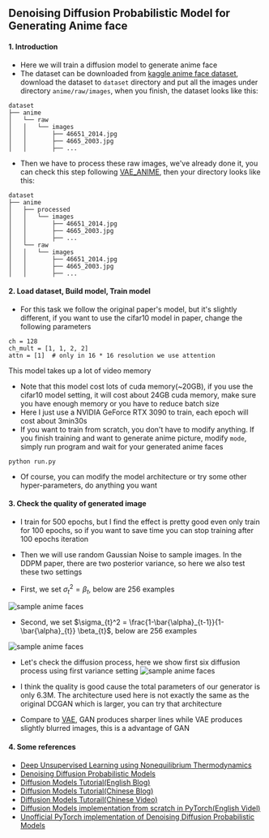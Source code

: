 ## Denoising Diffusion Probabilistic Model for Generating Anime face

#### 1. Introduction
- Here we will train a diffusion model to generate anime face 
- The dataset can be downloaded from [kaggle anime face dataset](https://www.kaggle.com/datasets/splcher/animefacedataset), download the dataset to `dataset` directory and put all the images under directory `anime/raw/images`, when you finish, the dataset looks like this:
```text
dataset
├── anime
│   └── raw
│   │   └── images
│   │       ├── 46651_2014.jpg
│   │       ├── 4665_2003.jpg
│   │       ├── ...
```
- Then we have to process these raw images, we've already done it, you can check this step following [VAE_ANIME](../VAE_ANIME), then your directory looks like this:
```text
dataset
├── anime
│   ├── processed
│   │   └── images
│   │       ├── 46651_2014.jpg
│   │       ├── 4665_2003.jpg
│   │       ├── ...
│   └── raw
│   │   └── images
│   │       ├── 46651_2014.jpg
│   │       ├── 4665_2003.jpg
│   │       ├── ...
```

#### 2. Load dataset, Build model, Train model
- For this task we follow the original paper's model, but it's slightly different, if you want to use the cifar10 model in paper, change the following parameters
```shell
ch = 128
ch_mult = [1, 1, 2, 2]
attn = [1]  # only in 16 * 16 resolution we use attention
```
This model takes up a lot of video memory
- Note that this model cost lots of cuda memory(~20GB), if you use the cifar10 model setting, it will cost about 24GB cuda memory, make sure you have enough memory or you have to reduce batch size
- Here I just use a NVIDIA GeForce RTX 3090 to train, each epoch will cost about 3min30s
- If you want to train from scratch, you don't have to modify anything. If you finish training and want to generate anime picture, modify `mode`, simply run program and wait for your generated anime faces
```shell
python run.py
```
- Of course, you can modify the model architecture or try some other hyper-parameters, do anything you want

#### 3. Check the quality of generated image
- I train for 500 epochs, but I find the effect is pretty good even only train for 100 epochs, so if you want to save time you can stop training after 100 epochs iteration
- Then we will use random Gaussian Noise to sample images. In the DDPM paper, there are two posterior variance, so here we also test these two settings

- First, we set $\sigma_{t}^2 = \beta_{t}$, below are 256 examples

![sample anime faces](gen/sample1.png)

- Second, we set $\sigma_{t}^2 = \frac{1-\bar{\alpha}_{t-1}}{1-\bar{\alpha}_{t}} \beta_{t}$, below are 256 examples

![sample anime faces](gen/sample2.png)

- Let's check the diffusion process, here we show first six diffusion process using first variance setting
![sample anime faces](gen/process1.png)

- I think the quality is good cause the total parameters of our generator is only 6.3M. The architecture used here is not exactly the same as the original DCGAN which is larger, you can try that architecture
- Compare to [VAE](../VAE_ANIME), GAN produces sharper lines while VAE produces slightly blurred images, this is a advantage of GAN

#### 4. Some references
- [Deep Unsupervised Learning using Nonequilibrium Thermodynamics](https://arxiv.org/pdf/1503.03585.pdf)
- [Denoising Diffusion Probabilistic Models](https://arxiv.org/pdf/2006.11239.pdf)
- [Diffusion Models Tutorial(English Blog)](https://lilianweng.github.io/posts/2021-07-11-diffusion-models/#forward-diffusion-process)
- [Diffusion Models Tutorial(Chinese Blog)](https://zhuanlan.zhihu.com/p/525106459)
- [Diffusion Models Tutorail(Chinese Video)](https://www.bilibili.com/video/BV1b541197HX)
- [Diffusion Models implementation from scratch in PyTorch(English Videl)](https://www.youtube.com/watch?v=a4Yfz2FxXiY)
- [Unofficial PyTorch implementation of Denoising Diffusion Probabilistic Models](https://github.com/w86763777/pytorch-ddpm)